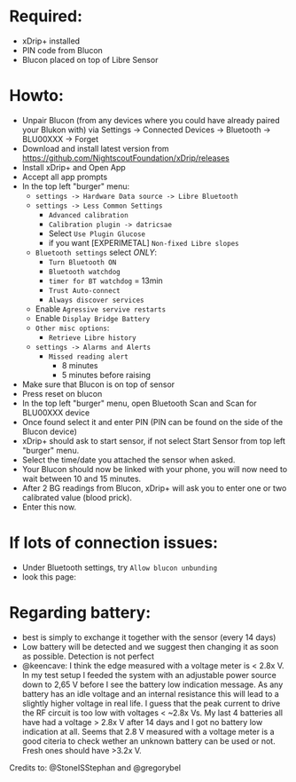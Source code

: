 # Required:

* xDrip+ installed
* PIN code from Blucon
* Blucon placed on top of Libre Sensor


# Howto:

* Unpair Blucon (from any devices where you could have already paired your Blukon with) 
via Settings -> Connected Devices -> Bluetooth -> BLU00XXX -> Forget
* Download and install latest version from https://github.com/NightscoutFoundation/xDrip/releases
* Install xDrip+ and Open App
* Accept all app prompts
* In the top left "burger" menu:
  * ```settings -> Hardware Data source -> Libre Bluetooth```
  * ```settings -> Less Common Settings```
    * ```Advanced calibration```
     * ```Calibration plugin -> datricsae```
     * Select ```Use Plugin Glucose```
     * if you want [EXPERIMETAL] ```Non-fixed Libre slopes```
   * ```Bluetooth settings``` select *ONLY*:
     * ```Turn Bluetooth ON```
     * ```Bluetooth watchdog```
     * ```timer for BT watchdog``` = 13min
     * ```Trust Auto-connect```
     * ```Always discover services``` 
   * Enable ```Agressive servive restarts```
   * Enable ```Display Bridge Battery```
   * ```Other misc options```:
     * ```Retrieve Libre history```
   * ```settings -> Alarms and Alerts```
     * ```Missed reading alert```
       * 8 minutes
       * 5 minutes before raising
* Make sure that Blucon is on top of sensor
* Press reset on blucon
* In the top left "burger" menu, open Bluetooth Scan and Scan for BLU00XXX device
* Once found select it and enter PIN (PIN can be found on the side of the Blucon device)
* xDrip+ should ask to start sensor, if not select Start Sensor from top left "burger" menu.
* Select the time/date you attached the sensor when asked.
* Your Blucon should now be linked with your phone, you will now need to wait between 10 and 15 minutes.
* After 2 BG readings from Blucon, xDrip+ will ask you to enter one or two calibrated value (blood prick).
* Enter this now.


# If lots of connection issues:
* Under Bluetooth settings, try ```Allow blucon unbunding```
* look this page: 


# Regarding battery:

* best is simply to exchange it together with the sensor (every 14 days)
* Low battery will be detected and we suggest then changing it as soon as possible. Detection is not perfect
* @keencave: I think the edge measured with a voltage meter is < 2.8x V. In my test setup I feeded the system with an adjustable power source down to 2,65 V before I see the battery low indication message. As any battery has an idle voltage and an internal resistance this will lead to a slightly higher voltage in real life. I guess that the peak current to drive the RF circuit is too low with voltages < ~2.8x Vs. My last 4 batteries all have had a voltage > 2.8x V after 14 days and I got no battery low indication at all. Seems that 2.8 V measured with a voltage meter is a good citeria to check wether an unknown battery can be used or not. Fresh ones should have >3.2x V.


Credits to: @StoneISStephan and @gregorybel
